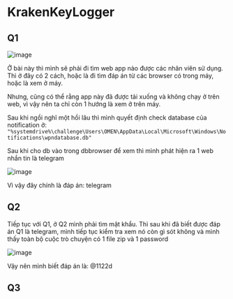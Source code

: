 # KrakenKeyLogger

## Q1

![image](https://github.com/anhshidou/CyberDefender/assets/120787381/70f78382-8288-4644-a860-22b77c9f2494)

Ở bài này thì mình sẽ phải đi tìm web app nào được các nhân viên sử dụng. Thì ở đây có 2 cách, hoặc là đi tìm đáp án từ các browser có trong máy, hoặc là xem ở máy.

Nhưng, cũng có thể rằng app này đã được tải xuống và không chạy ở trên web, vì vậy nên ta chỉ còn 1 hướng là xem ở trên máy.

Sau khi ngồi nghĩ một hồi lâu thì mình quyết định check database của notification ở: ``` "%systemdrive%\challenge\Users\OMEN\AppData\Local\Microsoft\Windows\Notifications\wpndatabase.db" ```

Sau khi cho db vào trong dbbrowser để xem thì mình phát hiện ra 1 web nhắn tin là telegram

![image](https://github.com/anhshidou/CyberDefender/assets/120787381/5b96e28b-ca43-4f3f-8a71-0cb84190c328)

Vì vậy đây chính là đáp án: telegram

## Q2

Tiếp tục với Q1, ở Q2 mình phải tìm mật khẩu. Thì sau khi đã biết được đáp án Q1 là telegram, mình tiếp tục kiểm tra xem nó còn gì sót không và mình thấy toàn bộ cuộc trò chuyện có 1 file zip và 1 password

![image](https://github.com/anhshidou/CyberDefender/assets/120787381/40b70172-5df9-4614-9cca-99b6fea6a1c8)

Vậy nên mình biết đáp án là: @1122d

## Q3

